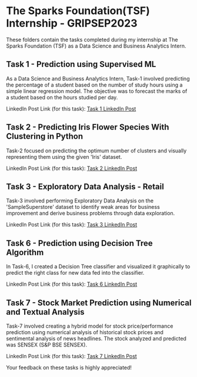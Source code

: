 # The Sparks Foundation(TSF) Internship - GRIPSEP2023

These folders contain the tasks completed during my internship at The Sparks Foundation (TSF) as a Data Science and Business Analytics Intern.

## Task 1 - Prediction using Supervised ML
As a Data Science and Business Analytics Intern, Task-1 involved predicting the percentage of a student based on the number of study hours using a simple linear regression model. The objective was to forecast the marks of a student based on the hours studied per day.

LinkedIn Post Link (for this task): [Task 1 LinkedIn Post](https://www.linkedin.com/posts/deepak-kaura-66a903162_datascience-dataanalysis-businessanalytics-activity-6753958271968702464-WFj0)

## Task 2 - Predicting Iris Flower Species With Clustering in Python
Task-2 focused on predicting the optimum number of clusters and visually representing them using the given 'Iris' dataset.

LinkedIn Post Link (for this task): [Task 2 LinkedIn Post](https://www.linkedin.com/posts/deepak-kaura-66a903162_tsf-datascience-machinelearning-activity-6754043932839096321-6Pdu)

## Task 3 - Exploratory Data Analysis - Retail
Task-3 involved performing Exploratory Data Analysis on the 'SampleSuperstore' dataset to identify weak areas for business improvement and derive business problems through data exploration.

LinkedIn Post Link (for this task): [Task 3 LinkedIn Post](https://www.linkedin.com/posts/deepak-kaura-66a903162_datascience-dataanalytics-dataanalysis-activity-6754277997596983296-aIPZ)

## Task 6 - Prediction using Decision Tree Algorithm
In Task-6, I created a Decision Tree classifier and visualized it graphically to predict the right class for new data fed into the classifier.

LinkedIn Post Link (for this task): [Task 6 LinkedIn Post](https://www.linkedin.com/posts/deepak-kaura-66a903162_datascience-machinelearning-tsf-activity-6754401547393781760-MlxH)

## Task 7 - Stock Market Prediction using Numerical and Textual Analysis
Task-7 involved creating a hybrid model for stock price/performance prediction using numerical analysis of historical stock prices and sentimental analysis of news headlines. The stock analyzed and predicted was SENSEX (S&P BSE SENSEX).

LinkedIn Post Link (for this task): [Task 7 LinkedIn Post](https://www.linkedin.com/posts/deepak-kaura-66a903162_datascience-machinelearning-tsf-activity-6754401547393781760-MlxH)

Your feedback on these tasks is highly appreciated!

